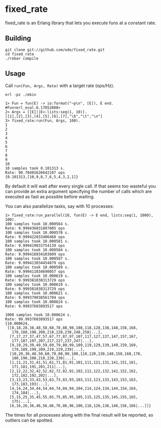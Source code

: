 fixed_rate
=====


fixed_rate is an Erlang library that lets you execute funs at a constant rate.

Building
-----

```
git clone git://github.com/odo/fixed_rate.git
cd fixed_rate
./rebar compile
```

Usage
-----
Call `run(Fun, Args, Rate)` with a target rate (ops/Hz).

`erl -pz ./ebin`

```
1> Fun = fun(E) -> io:format("~p\n", [E]), E end.
#Fun<erl_eval.6.17052888>
2> Args = [[E]||E<-lists:seq(1, 10)].
[[1],[2],[3],[4],[5],[6],[7],"\b","\t","\n"]
3> fixed_rate:run(Fun, Args, 100).
1
2
3
4
5
6
7
8
9
10
10 samples took 0.101313 s.
Rate: 98.70401626642187 ops
{0.101313,[10,9,8,7,6,5,4,3,2,1]}
```

By default it will wait after every single call. If that seems too wasteful you can provide an extra argument specifying the number of calls which are executed as fast as possible before waiting.

You can also parallelize tasks, say with 10 processes:

```
1> fixed_rate:run_parallel(10, fun(E) -> E end, lists:seq(1, 1000), 100).
100 samples took 10.000564 s.
Rate: 9.999436031807805 ops
100 samples took 10.000578 s.
Rate: 9.999422033406468 ops
100 samples took 10.000581 s.
Rate: 9.999419033754139 ops
100 samples took 10.000584 s.
Rate: 9.999416034103609 ops
100 samples took 10.000587 s.
Rate: 9.999413034454879 ops
100 samples took 10.000589 s.
Rate: 9.999411034690057 ops
100 samples took 10.000619 s.
Rate: 9.999381038313729 ops
100 samples took 10.000619 s.
Rate: 9.999381038313729 ops
100 samples took 10.000621 s.
Rate: 9.999379038561704 ops
100 samples took 10.000624 s.
Rate: 9.99937603893517 ops

1000 samples took 10.000624 s.
Rate: 99.9937603893517 ops
{10.000624,
 [[8,18,28,38,48,58,68,78,88,98,108,118,128,138,148,158,168,
   178,188,198,208,218,228,238,248,258|...],
  [7,17,27,37,47,57,67,77,87,97,107,117,127,137,147,157,167,
   177,187,197,207,217,227,237,247|...],
  [9,19,29,39,49,59,69,79,89,99,109,119,129,139,149,159,169,
   179,189,199,209,219,229,239|...],
  [10,20,30,40,50,60,70,80,90,100,110,120,130,140,150,160,170,
   180,190,200,210,220,230|...],
  [1,11,21,31,41,51,61,71,81,91,101,111,121,131,141,151,161,
   171,181,191,201,211|...],
  [2,12,22,32,42,52,62,72,82,92,102,112,122,132,142,152,162,
   172,182,192,202|...],
  [3,13,23,33,43,53,63,73,83,93,103,113,123,133,143,153,163,
   173,183,193|...],
  [4,14,24,34,44,54,64,74,84,94,104,114,124,134,144,154,164,
   174,184|...],
  [5,15,25,35,45,55,65,75,85,95,105,115,125,135,145,155,165,
   175|...],
  [6,16,26,36,46,56,66,76,86,96,106,116,126,136,146,156,166|...]]}
```

The times for all processes along with the final result will be reported, so outliers can be spotted.

